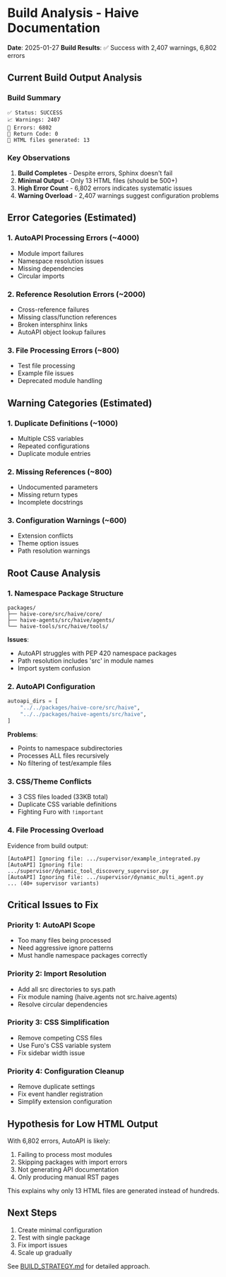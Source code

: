 # Build Analysis - Haive Documentation

**Date**: 2025-01-27
**Build Results**: ✅ Success with 2,407 warnings, 6,802 errors

## Current Build Output Analysis

### Build Summary

```
✅ Status: SUCCESS
📈 Warnings: 2407
🚨 Errors: 6802
🔢 Return Code: 0
📄 HTML files generated: 13
```

### Key Observations

1. **Build Completes** - Despite errors, Sphinx doesn't fail
2. **Minimal Output** - Only 13 HTML files (should be 500+)
3. **High Error Count** - 6,802 errors indicates systematic issues
4. **Warning Overload** - 2,407 warnings suggest configuration problems

## Error Categories (Estimated)

### 1. AutoAPI Processing Errors (~4000)

- Module import failures
- Namespace resolution issues
- Missing dependencies
- Circular imports

### 2. Reference Resolution Errors (~2000)

- Cross-reference failures
- Missing class/function references
- Broken intersphinx links
- AutoAPI object lookup failures

### 3. File Processing Errors (~800)

- Test file processing
- Example file issues
- Deprecated module handling

## Warning Categories (Estimated)

### 1. Duplicate Definitions (~1000)

- Multiple CSS variables
- Repeated configurations
- Duplicate module entries

### 2. Missing References (~800)

- Undocumented parameters
- Missing return types
- Incomplete docstrings

### 3. Configuration Warnings (~600)

- Extension conflicts
- Theme option issues
- Path resolution warnings

## Root Cause Analysis

### 1. Namespace Package Structure

```
packages/
├── haive-core/src/haive/core/
├── haive-agents/src/haive/agents/
└── haive-tools/src/haive/tools/
```

**Issues**:

- AutoAPI struggles with PEP 420 namespace packages
- Path resolution includes 'src' in module names
- Import system confusion

### 2. AutoAPI Configuration

```python
autoapi_dirs = [
    "../../packages/haive-core/src/haive",
    "../../packages/haive-agents/src/haive",
]
```

**Problems**:

- Points to namespace subdirectories
- Processes ALL files recursively
- No filtering of test/example files

### 3. CSS/Theme Conflicts

- 3 CSS files loaded (33KB total)
- Duplicate CSS variable definitions
- Fighting Furo with `!important`

### 4. File Processing Overload

Evidence from build output:

```
[AutoAPI] Ignoring file: .../supervisor/example_integrated.py
[AutoAPI] Ignoring file: .../supervisor/dynamic_tool_discovery_supervisor.py
[AutoAPI] Ignoring file: .../supervisor/dynamic_multi_agent.py
... (40+ supervisor variants)
```

## Critical Issues to Fix

### Priority 1: AutoAPI Scope

- Too many files being processed
- Need aggressive ignore patterns
- Must handle namespace packages correctly

### Priority 2: Import Resolution

- Add all src directories to sys.path
- Fix module naming (haive.agents not src.haive.agents)
- Resolve circular dependencies

### Priority 3: CSS Simplification

- Remove competing CSS files
- Use Furo's CSS variable system
- Fix sidebar width issue

### Priority 4: Configuration Cleanup

- Remove duplicate settings
- Fix event handler registration
- Simplify extension configuration

## Hypothesis for Low HTML Output

With 6,802 errors, AutoAPI is likely:

1. Failing to process most modules
2. Skipping packages with import errors
3. Not generating API documentation
4. Only producing manual RST pages

This explains why only 13 HTML files are generated instead of hundreds.

## Next Steps

1. Create minimal configuration
2. Test with single package
3. Fix import issues
4. Scale up gradually

See [BUILD_STRATEGY.md](./BUILD_STRATEGY.md) for detailed approach.

